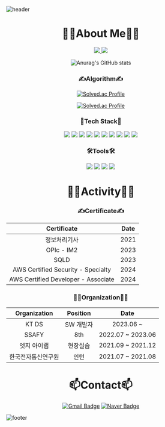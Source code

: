 
![header](https://capsule-render.vercel.app/api?type=Rect&color=gradient&height=60&section=header&text=Hi%20There&fontSize=50)

<div align=center>
  <h1 align="center">👨‍🎓About Me👨‍🎓</h1>
  
  <p align="center">
    <a href="https://velog.io/@lsh9672">
        <img src="http://img.shields.io/badge/-Tech%20blog-blueviolet?style=flat-square&logo=velog"/>
    </a>
    <a href="https://delicate-utensil-152.notion.site/BE-43a77c3117454d6f9203d8c8f5638e99">
        <img src="https://img.shields.io/badge/-resume-blue"/>
    </a>
  </p>
  
  ![Anurag's GitHub stats](https://github-readme-stats.vercel.app/api?username=lsh9672&theme=cobalt&show_icons=true)
  
  <h3 align="center">✍Algorithm✍</h3>
  
  [![Solved.ac Profile](http://mazassumnida.wtf/api/mini/generate_badge?boj=lsh9672)](https://solved.ac/lsh9672/)
  
  [![Solved.ac Profile](http://mazassumnida.wtf/api/v2/generate_badge?boj=lsh9672)](https://solved.ac/lsh9672/)
  
  <h3 align="center">📝Tech Stack📝</h3>
  
  <p>
    <img src="https://img.shields.io/badge/Java-007396.svg?&style=for-the-badge&logo=Java&logoColor=white"/>
    <img src="https://img.shields.io/badge/Spring-6DB33F.svg?&style=for-the-badge&logo=Spring&logoColor=white"/>
    <img src="https://img.shields.io/badge/SpringBoot-6DB33F.svg?&style=for-the-badge&logo=SpringBoot&logoColor=white"/>
    <img src="https://img.shields.io/badge/JPA-007396.svg?&style=for-the-badge&logo=JPA&logoColor=white"/>
    <img src="https://img.shields.io/badge/MySQL-007396.svg?&style=for-the-badge&logo=MySQL&logoColor=white"/>
    <img src="https://img.shields.io/badge/Python-3776AB.svg?&style=for-the-badge&logo=Python&logoColor=white"/>
    <img src="https://img.shields.io/badge/Flask-black?&style=for-the-badge&logo=Flask&logoColor=white"/>
    <img src="https://img.shields.io/badge/Docker-007ACC.svg?&style=for-the-badge&logo=Docker&logoColor=white"/>
    <img src="https://img.shields.io/badge/Linux-F05032.svg?&style=for-the-badge&logo=Linux&logoColor=white"/>
    <img src="https://img.shields.io/badge/Vue.js-4FC08D.svg?&style=for-the-badge&logo=Vue.js&logoColor=white"/>
    
  </p>
  
  <h3 align="center">🛠Tools🛠</h3>
  
  <p>
    <img src="https://img.shields.io/badge/VSCode-007ACC.svg?&style=for-the-badge&logo=Visual%20Studio%20Code&logoColor=white"/>
    <img src="https://img.shields.io/badge/Eclipse%20IDE-2C2255.svg?&style=for-the-badge&logo=Eclipse%20IDE&logoColor=white"/>
    <img src="https://img.shields.io/badge/IntelliJ-black?&style=for-the-badge&logo=IntelliJ%20IDEA&logoColor=white"/>
    <img src="https://img.shields.io/badge/Git-F05032.svg?&style=for-the-badge&logo=Git&logoColor=white"/>
    
  </p>
  
  <!-- contact -->
  <h1 align="center">👨‍💻Activity👨‍💻</h1>
  
  <h3 align="center">✍Certificate✍</h3>
  
  |Certificate|Date|
  |:--:|:--:|
  |정보처리기사|2021|
  |OPIc - IM2|2023|
  |SQLD|2023|
  |AWS Certified Security - Specialty|2024|
  |AWS Certified Developer - Associate|2024|
  
  
  <h3 align="center">👨‍💼Organization👨‍💼</h3>
  
  |Organization|Position|Date|
  |:--:|:--:|:--:|
  |KT DS|SW 개발자|2023.06 ~ |
  |SSAFY|8th|2022.07 ~ 2023.06|
  |엣지 아이랩|현장실습|2021.09 ~ 2021.12|
  |한국전자통신연구원|인턴|2021.07 ~ 2021.08|
  
  
 
  <!-- contact -->
  <h1 align="center">📫Contact📫</h1>
  
  [![Gmail Badge](https://img.shields.io/badge/Gmail-d14836?style=flat-square&logo=Gmail&logoColor=white&link=mailto:lsh80165@gmail.com)](mailto:lsh80165@gmail.com)
  [![Naver Badge](https://img.shields.io/badge/Naver-03C75A?style=flat-square&logo=Naver&logoColor=white&link=mailto:sh80165@naver.com)](mailto:sh80165@naver.com)
  
  
  
<!-- ![Top Langs](https://github-readme-stats.vercel.app/api/top-langs/?username=lsh9672&layout=compact&theme=cobalt) -->





<!--
**lsh9672/lsh9672** is a ✨ _special_ ✨ repository because its `README.md` (this file) appears on your GitHub profile.

Here are some ideas to get you started:

- 🔭 I’m currently working on ...
- 🌱 I’m currently learning ...
- 👯 I’m looking to collaborate on ...
- 🤔 I’m looking for help with ...
- 💬 Ask me about ...
- 📫 How to reach me: ...
- 😄 Pronouns: ...
- ⚡ Fun fact: ...
-->

  </div>
  
  
  ![footer](https://capsule-render.vercel.app/api?type=Rect&color=gradient&height=40&section=footer)
